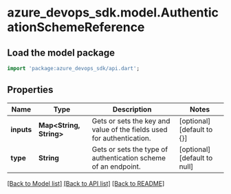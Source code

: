 # azure_devops_sdk.model.AuthenticationSchemeReference

## Load the model package
```dart
import 'package:azure_devops_sdk/api.dart';
```

## Properties
Name | Type | Description | Notes
------------ | ------------- | ------------- | -------------
**inputs** | **Map&lt;String, String&gt;** | Gets or sets the key and value of the fields used for authentication. | [optional] [default to {}]
**type** | **String** | Gets or sets the type of authentication scheme of an endpoint. | [optional] [default to null]

[[Back to Model list]](../README.md#documentation-for-models) [[Back to API list]](../README.md#documentation-for-api-endpoints) [[Back to README]](../README.md)


